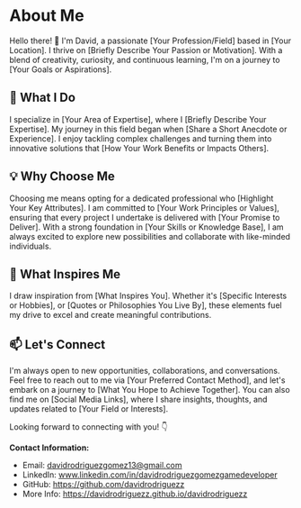 # About Me

Hello there! 👋 I'm David, a passionate [Your Profession/Field] based in [Your Location]. I thrive on [Briefly Describe Your Passion or Motivation]. With a blend of creativity, curiosity, and continuous learning, I'm on a journey to [Your Goals or Aspirations].

## 🚀 What I Do

I specialize in [Your Area of Expertise], where I [Briefly Describe Your Expertise]. My journey in this field began when [Share a Short Anecdote or Experience]. I enjoy tackling complex challenges and turning them into innovative solutions that [How Your Work Benefits or Impacts Others].

## 💡 Why Choose Me

Choosing me means opting for a dedicated professional who [Highlight Your Key Attributes]. I am committed to [Your Work Principles or Values], ensuring that every project I undertake is delivered with [Your Promise to Deliver]. With a strong foundation in [Your Skills or Knowledge Base], I am always excited to explore new possibilities and collaborate with like-minded individuals.

## 🌱 What Inspires Me

I draw inspiration from [What Inspires You]. Whether it's [Specific Interests or Hobbies], or [Quotes or Philosophies You Live By], these elements fuel my drive to excel and create meaningful contributions.

## 📫 Let's Connect

I'm always open to new opportunities, collaborations, and conversations. Feel free to reach out to me via [Your Preferred Contact Method], and let's embark on a journey to [What You Hope to Achieve Together]. You can also find me on [Social Media Links], where I share insights, thoughts, and updates related to [Your Field or Interests].

Looking forward to connecting with you! 👇

**Contact Information:**
- Email: davidrodriguezgomez13@gmail.com
- LinkedIn: www.linkedin.com/in/davidrodriguezgomezgamedeveloper
- GitHub: https://github.com/davidrodriguezz
- More Info: https://davidrodriguezz.github.io/davidrodriguezz
